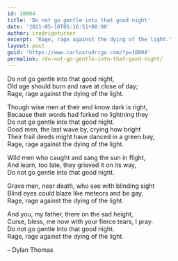 ```yaml
---
id: 10804
title: 'Do not go gentle into that good night'
date: '2021-05-18T05:16:51+00:00'
author: crodrigoturner
excerpt: 'Rage, rage against the dying of the light.'
layout: post
guid: 'https://www.carlosrodrigo.com/?p=10804'
permalink: /do-not-go-gentle-into-that-good-night/
---
```


Do not go gentle into that good night,   
Old age should burn and rave at close of day;   
Rage, rage against the dying of the light.

Though wise men at their end know dark is right,   
Because their words had forked no lightning they   
Do not go gentle into that good night.  
Good men, the last wave by, crying how bright   
Their frail deeds might have danced in a green bay,   
Rage, rage against the dying of the light.

Wild men who caught and sang the sun in flight,   
And learn, too late, they grieved it on its way,   
Do not go gentle into that good night.

Grave men, near death, who see with blinding sight   
Blind eyes could blaze like meteors and be gay,   
Rage, rage against the dying of the light.

And you, my father, there on the sad height,  
Curse, bless, me now with your fierce tears, I pray.   
Do not go gentle into that good night.   
Rage, rage against the dying of the light.

– Dylan Thomas